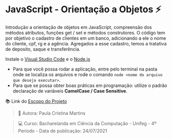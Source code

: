 # JavaScript - Orientação a Objetos :zap:

Introdução a orientação de objetos em JavaScript, compreensão dos métodos atributos, funções get / set e métodos construtores. O código tem por objetivo o cadastro de clientes em um banco, adicionando a ele o nome do cliente, cpf, rg e a agência. Agregados a esse cadastro, temos a tratativa de deposito, saque e transferência.

Instale o [Visual Studio Code](https://code.visualstudio.com/download) e o [Node.js](https://nodejs.org/en/)

* Para que você possa rodar a aplicação, entre pelo terminal na pasta onde se localiza os arquivos e rode o comando `node <nome do arquivo que deseja executar>`.
* Para que se possa obter boas práticas em programação: utilize o padrão declaração de variáveis **CamelCase / Case Sensitive**.

:books: Link do [Escopo do Projeto](https://whimsical.com/agencia-bancaria-com-orientacao-a-objetos-8JGUwAbht1pT6eK3DXJm5T) 

> :bust_in_silhouette: Autora: Paula Cristina Martins

> :computer: Curso: Bacharelanda em Ciência da Computação - Unifeg - 4º Período - Data de publicação: 24/07/2021

